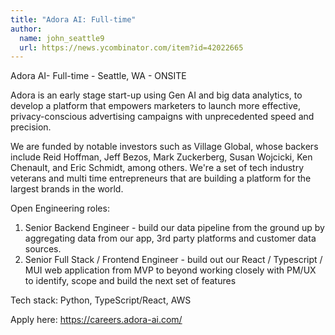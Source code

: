 ```yaml
---
title: "Adora AI: Full-time"
author:
  name: john_seattle9
  url: https://news.ycombinator.com/item?id=42022665
---
```

Adora AI- Full-time - Seattle, WA - ONSITE

Adora is an early stage start-up using Gen AI and big data analytics, to develop a platform that empowers marketers to launch more effective, privacy-conscious advertising campaigns with unprecedented speed and precision.

We are funded by notable investors such as Village Global, whose backers include Reid Hoffman, Jeff Bezos, Mark Zuckerberg, Susan Wojcicki, Ken Chenault, and Eric Schmidt, among others. We&#x27;re a set of tech industry veterans and multi time entrepreneurs that are building a platform for the largest brands in the world.

Open Engineering roles:
1. Senior Backend Engineer - build our data pipeline from the ground up by aggregating data from our app, 3rd party platforms and customer data sources.
2. Senior Full Stack &#x2F; Frontend Engineer - build out our React &#x2F; Typescript &#x2F; MUI web application from MVP to beyond working closely with PM&#x2F;UX to identify, scope and build the next set of features

Tech stack: Python, TypeScript&#x2F;React, AWS

Apply here:  <a href="https:&#x2F;&#x2F;careers.adora-ai.com&#x2F;" rel="nofollow">https:&#x2F;&#x2F;careers.adora-ai.com&#x2F;</a>
<JobApplication />
